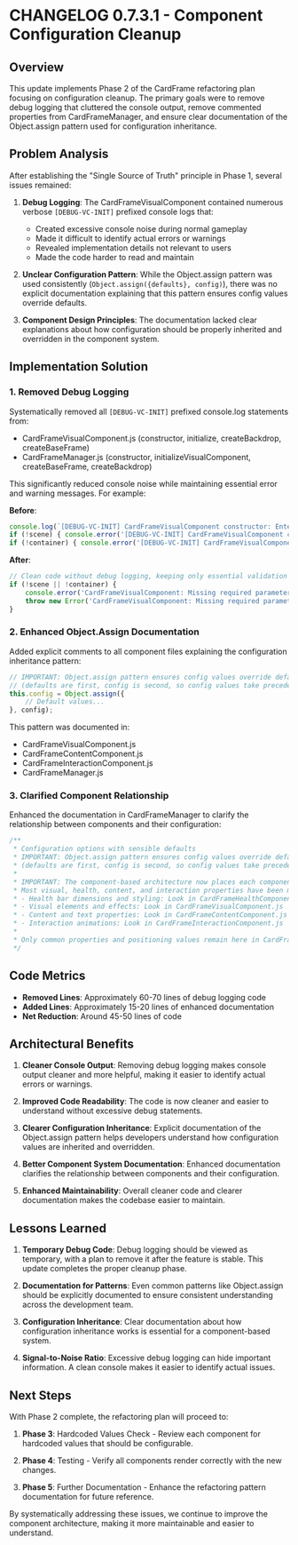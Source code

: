 # CHANGELOG 0.7.3.1 - Component Configuration Cleanup

## Overview
This update implements Phase 2 of the CardFrame refactoring plan focusing on configuration cleanup. The primary goals were to remove debug logging that cluttered the console output, remove commented properties from CardFrameManager, and ensure clear documentation of the Object.assign pattern used for configuration inheritance.

## Problem Analysis
After establishing the "Single Source of Truth" principle in Phase 1, several issues remained:

1. **Debug Logging**: The CardFrameVisualComponent contained numerous verbose `[DEBUG-VC-INIT]` prefixed console logs that:
   - Created excessive console noise during normal gameplay
   - Made it difficult to identify actual errors or warnings
   - Revealed implementation details not relevant to users
   - Made the code harder to read and maintain

2. **Unclear Configuration Pattern**: While the Object.assign pattern was used consistently (`Object.assign({defaults}, config)`), there was no explicit documentation explaining that this pattern ensures config values override defaults.

3. **Component Design Principles**: The documentation lacked clear explanations about how configuration should be properly inherited and overridden in the component system.

## Implementation Solution

### 1. Removed Debug Logging
Systematically removed all `[DEBUG-VC-INIT]` prefixed console.log statements from:
- CardFrameVisualComponent.js (constructor, initialize, createBackdrop, createBaseFrame)
- CardFrameManager.js (constructor, initializeVisualComponent, createBaseFrame, createBackdrop)

This significantly reduced console noise while maintaining essential error and warning messages. For example:

**Before**:
```javascript
console.log(`[DEBUG-VC-INIT] CardFrameVisualComponent constructor: Entered. Scene valid: ${!!scene}, Container valid: ${!!container}, TypeColor: ${typeColor}, Config keys: ${config ? Object.keys(config).join(', ') : 'null'}`);
if (!scene) { console.error('[DEBUG-VC-INIT] CardFrameVisualComponent constructor: SCENE IS FALSY!'); }
if (!container) { console.error('[DEBUG-VC-INIT] CardFrameVisualComponent constructor: CONTAINER IS FALSY!'); }
```

**After**:
```javascript
// Clean code without debug logging, keeping only essential validation
if (!scene || !container) {
    console.error('CardFrameVisualComponent: Missing required parameters (scene or container)');
    throw new Error('CardFrameVisualComponent: Missing required parameters');
}
```

### 2. Enhanced Object.Assign Documentation
Added explicit comments to all component files explaining the configuration inheritance pattern:

```javascript
// IMPORTANT: Object.assign pattern ensures config values override defaults
// (defaults are first, config is second, so config values take precedence)
this.config = Object.assign({
    // Default values...
}, config);
```

This pattern was documented in:
- CardFrameVisualComponent.js
- CardFrameContentComponent.js
- CardFrameInteractionComponent.js
- CardFrameManager.js

### 3. Clarified Component Relationship
Enhanced the documentation in CardFrameManager to clarify the relationship between components and their configuration:

```javascript
/**
 * Configuration options with sensible defaults
 * IMPORTANT: Object.assign pattern ensures config values override defaults
 * (defaults are first, config is second, so config values take precedence)
 * 
 * IMPORTANT: The component-based architecture now places each component's settings in its respective component file.
 * Most visual, health, content, and interaction properties have been moved to their respective component files:
 * - Health bar dimensions and styling: Look in CardFrameHealthComponent.js
 * - Visual elements and effects: Look in CardFrameVisualComponent.js
 * - Content and text properties: Look in CardFrameContentComponent.js
 * - Interaction animations: Look in CardFrameInteractionComponent.js
 * 
 * Only common properties and positioning values remain here in CardFrameManager.js
 */
```

## Code Metrics
- **Removed Lines**: Approximately 60-70 lines of debug logging code
- **Added Lines**: Approximately 15-20 lines of enhanced documentation
- **Net Reduction**: Around 45-50 lines of code

## Architectural Benefits

1. **Cleaner Console Output**: Removing debug logging makes console output cleaner and more helpful, making it easier to identify actual errors or warnings.

2. **Improved Code Readability**: The code is now cleaner and easier to understand without excessive debug statements.

3. **Clearer Configuration Inheritance**: Explicit documentation of the Object.assign pattern helps developers understand how configuration values are inherited and overridden.

4. **Better Component System Documentation**: Enhanced documentation clarifies the relationship between components and their configuration.

5. **Enhanced Maintainability**: Overall cleaner code and clearer documentation makes the codebase easier to maintain.

## Lessons Learned

1. **Temporary Debug Code**: Debug logging should be viewed as temporary, with a plan to remove it after the feature is stable. This update completes the proper cleanup phase.

2. **Documentation for Patterns**: Even common patterns like Object.assign should be explicitly documented to ensure consistent understanding across the development team.

3. **Configuration Inheritance**: Clear documentation about how configuration inheritance works is essential for a component-based system.

4. **Signal-to-Noise Ratio**: Excessive debug logging can hide important information. A clean console makes it easier to identify actual issues.

## Next Steps

With Phase 2 complete, the refactoring plan will proceed to:

1. **Phase 3**: Hardcoded Values Check - Review each component for hardcoded values that should be configurable.

2. **Phase 4**: Testing - Verify all components render correctly with the new changes.

3. **Phase 5**: Further Documentation - Enhance the refactoring pattern documentation for future reference.

By systematically addressing these issues, we continue to improve the component architecture, making it more maintainable and easier to understand.